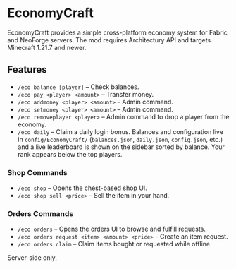 # EconomyCraft

EconomyCraft provides a simple cross-platform economy system for Fabric and NeoForge servers. The mod requires Architectury API and targets Minecraft 1.21.7 and newer.

## Features

- `/eco balance [player]` – Check balances.
- `/eco pay <player> <amount>` – Transfer money.
- `/eco addmoney <player> <amount>` – Admin command.
- `/eco setmoney <player> <amount>` – Admin command.
- `/eco removeplayer <player>` – Admin command to drop a player from the economy.
- `/eco daily` – Claim a daily login bonus.
Balances and configuration live in `config/EconomyCraft/` (`balances.json`, `daily.json`, `config.json`, etc.) and a live leaderboard is shown on the sidebar sorted by balance. Your rank appears below the top players.

### Shop Commands
- `/eco shop` – Opens the chest-based shop UI.
- `/eco shop sell <price>` – Sell the item in your hand.

### Orders Commands
- `/eco orders` – Opens the orders UI to browse and fulfill requests.
- `/eco orders request <item> <amount> <price>` – Create an item request.
- `/eco orders claim` – Claim items bought or requested while offline.

Server-side only.
